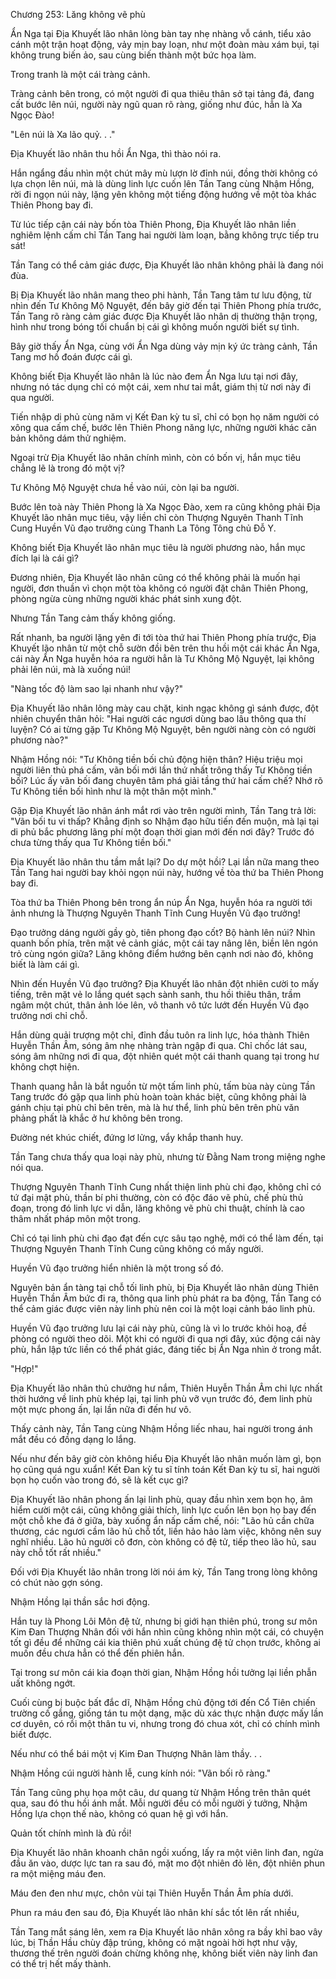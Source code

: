 




Chương 253: Lăng không vẽ phù


Ẩn Nga tại Địa Khuyết lão nhân lòng bàn tay nhẹ nhàng vỗ cánh, tiểu xảo cánh một trận hoạt động, vảy mịn bay loạn, như một đoàn màu xám bụi, tại không trung biến ảo, sau cùng biến thành một bức họa làm.

Trong tranh là một cái tràng cảnh.

Tràng cảnh bên trong, có một người đi qua thiêu thân sở tại tảng đá, đang cất bước lên núi, người này ngũ quan rõ ràng, giống như đúc, hẳn là Xa Ngọc Đào!

"Lên núi là Xa lão quỷ. . ."

Địa Khuyết lão nhân thu hồi Ẩn Nga, thì thào nói ra.

Hắn ngẩng đầu nhìn một chút mây mù lượn lờ đỉnh núi, đồng thời không có lựa chọn lên núi, mà là dùng linh lực cuốn lên Tần Tang cùng Nhậm Hồng, rời đi ngọn núi này, lặng yên không một tiếng động hướng về một tòa khác Thiên Phong bay đi.

Từ lúc tiếp cận cái này bốn tòa Thiên Phong, Địa Khuyết lão nhân liền nghiêm lệnh cấm chỉ Tần Tang hai người làm loạn, bằng không trực tiếp tru sát!

Tần Tang có thể cảm giác được, Địa Khuyết lão nhân không phải là đang nói đùa.

Bị Địa Khuyết lão nhân mang theo phi hành, Tần Tang tâm tư lưu động, từ nhìn đến Tư Không Mộ Nguyệt, đến bây giờ đến tại Thiên Phong phía trước, Tần Tang rõ ràng cảm giác được Địa Khuyết lão nhân dị thường thận trọng, hình như trong bóng tối chuẩn bị cái gì không muốn người biết sự tình.

Bây giờ thấy Ẩn Nga, cùng với Ẩn Nga dùng vảy mịn ký ức tràng cảnh, Tần Tang mơ hồ đoán được cái gì.

Không biết Địa Khuyết lão nhân là lúc nào đem Ẩn Nga lưu tại nơi đây, nhưng nó tác dụng chỉ có một cái, xem như tai mắt, giám thị từ nơi này đi qua người.

Tiến nhập di phủ cùng năm vị Kết Đan kỳ tu sĩ, chỉ có bọn họ năm người có xông qua cấm chế, bước lên Thiên Phong năng lực, những người khác căn bản không dám thử nghiệm.

Ngoại trừ Địa Khuyết lão nhân chính mình, còn có bốn vị, hắn mục tiêu chẳng lẽ là trong đó một vị?

Tư Không Mộ Nguyệt chưa hề vào núi, còn lại ba người.

Bước lên toà này Thiên Phong là Xa Ngọc Đào, xem ra cũng không phải Địa Khuyết lão nhân mục tiêu, vậy liền chỉ còn Thượng Nguyên Thanh Tĩnh Cung Huyền Vũ đạo trưởng cùng Thanh La Tông Tông chủ Đỗ Y.

Không biết Địa Khuyết lão nhân mục tiêu là người phương nào, hắn mục đích lại là cái gì?

Đương nhiên, Địa Khuyết lão nhân cũng có thể không phải là muốn hại người, đơn thuần vì chọn một tòa không có người đặt chân Thiên Phong, phòng ngừa cùng những người khác phát sinh xung đột.

Nhưng Tần Tang cảm thấy không giống.

Rất nhanh, ba người lặng yên đi tới tòa thứ hai Thiên Phong phía trước, Địa Khuyết lão nhân từ một chỗ sườn đồi bên trên thu hồi một cái khác Ẩn Nga, cái này Ẩn Nga huyễn hóa ra người hẳn là Tư Không Mộ Nguyệt, lại không phải lên núi, mà là xuống núi!

"Nàng tốc độ làm sao lại nhanh như vậy?"

Địa Khuyết lão nhân lông mày cau chặt, kinh ngạc không gì sánh được, đột nhiên chuyển thân hỏi: "Hai người các ngươi dùng bao lâu thông qua thí luyện? Có ai từng gặp Tư Không Mộ Nguyệt, bên người nàng còn có người phương nào?"

Nhậm Hồng nói: "Tư Không tiền bối chủ động hiện thân? Hiệu triệu mọi người liên thủ phá cấm, vãn bối mới lần thứ nhất trông thấy Tư Không tiền bối? Lúc ấy vãn bối đang chuyên tâm phá giải tầng thứ hai cấm chế? Nhớ rõ Tư Không tiền bối hình như là một thân một mình."

Gặp Địa Khuyết lão nhân ánh mắt rơi vào trên người mình, Tần Tang trả lời: "Vãn bối tu vi thấp? Khẳng định so Nhậm đạo hữu tiến đến muộn, mà lại tại di phủ bắc phương lãng phí một đoạn thời gian mới đến nơi đây? Trước đó chưa từng thấy qua Tư Không tiền bối."

Địa Khuyết lão nhân thu tầm mắt lại? Do dự một hồi? Lại lần nữa mang theo Tần Tang hai người bay khỏi ngọn núi này, hướng về tòa thứ ba Thiên Phong bay đi.

Tòa thứ ba Thiên Phong bên trong ẩn núp Ẩn Nga, huyễn hóa ra người tới ảnh nhưng là Thượng Nguyên Thanh Tĩnh Cung Huyền Vũ đạo trưởng!

Đạo trưởng dáng người gầy gò, tiên phong đạo cốt? Bộ hành lên núi? Nhìn quanh bốn phía, trên mặt vẻ cảnh giác, một cái tay nâng lên, biền lên ngón trỏ cùng ngón giữa? Lăng không điểm hướng bên cạnh nơi nào đó, không biết là làm cái gì.

Nhìn đến Huyền Vũ đạo trưởng? Địa Khuyết lão nhân đột nhiên cười to mấy tiếng, trên mặt vẻ lo lắng quét sạch sành sanh, thu hồi thiêu thân, trầm ngâm một chút, thân ảnh lóe lên, vô thanh vô tức lướt đến Huyền Vũ đạo trưởng nơi chỉ chỗ.

Hắn dùng quải trượng một chỉ, đỉnh đầu tuôn ra linh lực, hóa thành Thiên Huyễn Thần Âm, sóng âm nhẹ nhàng tràn ngập đi qua. Chỉ chốc lát sau, sóng âm những nơi đi qua, đột nhiên quét một cái thanh quang tại trong hư không chợt hiện.

Thanh quang hẳn là bắt nguồn từ một tấm linh phù, tấm bùa này cùng Tần Tang trước đó gặp qua linh phù hoàn toàn khác biệt, cũng không phải là gánh chịu tại phù chỉ bên trên, mà là hư thể, linh phù bên trên phù văn phảng phất là khắc ở hư không bên trong.

Đường nét khúc chiết, đứng lơ lửng, vẩy khắp thanh huy.

Tần Tang chưa thấy qua loại này phù, nhưng từ Đằng Nam trong miệng nghe nói qua.

Thượng Nguyên Thanh Tĩnh Cung nhất thiện linh phù chi đạo, không chỉ có tứ đại mật phù, thần bí phi thường, còn có độc đáo vẽ phù, chế phù thủ đoạn, trong đó linh lực vi dẫn, lăng không vẽ phù chi thuật, chính là cao thâm nhất pháp môn một trong.

Chỉ có tại linh phù chi đạo đạt đến cực sâu tạo nghệ, mới có thể làm đến, tại Thượng Nguyên Thanh Tĩnh Cung cũng không có mấy người.

Huyền Vũ đạo trưởng hiển nhiên là một trong số đó.

Nguyên bản ẩn tàng tại chỗ tối linh phù, bị Địa Khuyết lão nhân dùng Thiên Huyễn Thần Âm bức đi ra, thông qua linh phù phát ra ba động, Tần Tang có thể cảm giác được viên này linh phù nên coi là một loại cảnh báo linh phù.

Huyền Vũ đạo trưởng lưu lại cái này phù, cũng là vì lo trước khỏi hoạ, đề phòng có người theo dõi. Một khi có người đi qua nơi đây, xúc động cái này phù, hắn lập tức liền có thể phát giác, đáng tiếc bị Ẩn Nga nhìn ở trong mắt.

"Hợp!"

Địa Khuyết lão nhân thủ chưởng hư nắm, Thiên Huyễn Thần Âm chi lực nhất thời hướng về linh phù khép lại, tại linh phù vỡ vụn trước đó, đem linh phù một mực phong ấn, lại lần nữa đi đến hư vô.

Thấy cảnh này, Tần Tang cùng Nhậm Hồng liếc nhau, hai người trong ánh mắt đều có đồng dạng lo lắng.

Nếu như đến bây giờ còn không hiểu Địa Khuyết lão nhân muốn làm gì, bọn họ cũng quá ngu xuẩn! Kết Đan kỳ tu sĩ tính toán Kết Đan kỳ tu sĩ, hai người bọn họ cuốn vào trong đó, sẽ là kết cục gì?

Địa Khuyết lão nhân phong ấn lại linh phù, quay đầu nhìn xem bọn họ, âm hiểm cười một cái, cũng không giải thích, linh lực cuốn lên bọn họ bay đến một chỗ khe đá ở giữa, bày xuống ẩn nấp cấm chế, nói: "Lão hủ cần chữa thương, các ngươi cầm lão hủ chỗ tốt, liền hảo hảo làm việc, không nên suy nghĩ nhiều. Lão hủ người cô đơn, còn không có đệ tử, tiếp theo lão hủ, sau này chỗ tốt rất nhiều."

Đối với Địa Khuyết lão nhân trong lời nói ám kỳ, Tần Tang trong lòng không có chút nào gợn sóng.

Nhậm Hồng lại thần sắc hơi động.

Hắn tuy là Phong Lôi Môn đệ tử, nhưng bị giới hạn thiên phú, trong sư môn Kim Đan Thượng Nhân đối với hắn nhìn cũng không nhìn một cái, có chuyện tốt gì đều để những cái kia thiên phú xuất chúng đệ tử chọn trước, không ai muốn đều chưa hẳn có thể đến phiên hắn.

Tại trong sư môn cái kia đoạn thời gian, Nhậm Hồng hồi tưởng lại liền phẫn uất không ngớt.

Cuối cùng bị buộc bất đắc dĩ, Nhậm Hồng chủ động tới đến Cổ Tiên chiến trường cố gắng, giống tán tu một dạng, mặc dù xác thực nhận được mấy lần cơ duyên, có rồi một thân tu vi, nhưng trong đó chua xót, chỉ có chính mình biết được.

Nếu như có thể bái một vị Kim Đan Thượng Nhân làm thầy. . .

Nhậm Hồng cúi người hành lễ, cung kính nói: "Vãn bối rõ ràng."

Tần Tang cũng phụ họa một câu, dư quang từ Nhậm Hồng trên thân quét qua, sau đó thu hồi ánh mắt. Mỗi người đều có mỗi người ý tưởng, Nhậm Hồng lựa chọn thế nào, không có quan hệ gì với hắn.

Quản tốt chính mình là đủ rồi!

Địa Khuyết lão nhân khoanh chân ngồi xuống, lấy ra một viên linh đan, ngửa đầu ăn vào, dược lực tan ra sau đó, mặt mo đột nhiên đỏ lên, đột nhiên phun ra một miệng máu đen.

Máu đen đen như mực, chôn vùi tại Thiên Huyễn Thần Âm phía dưới.

Phun ra máu đen sau đó, Địa Khuyết lão nhân khí sắc tốt lên rất nhiều,

Tần Tang mắt sáng lên, xem ra Địa Khuyết lão nhân xông ra bầy khỉ bao vây lúc, bị Thần Hầu chùy đập trúng, không có mặt ngoài hời hợt như vậy, thương thế trên người đoán chừng không nhẹ, không biết viên này linh đan có thể trị hết mấy thành.




